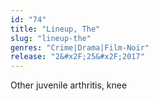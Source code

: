 ```yaml
---
id: "74"
title: "Lineup, The"
slug: "lineup-the"
genres: "Crime|Drama|Film-Noir"
release: "2&#x2F;25&#x2F;2017"
---
```


Other juvenile arthritis, knee


